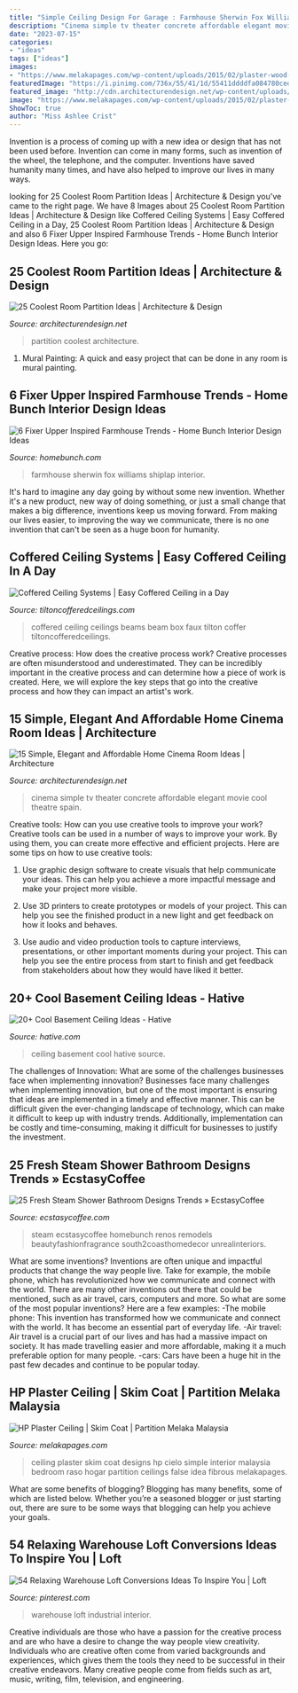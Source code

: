 ```yaml
---
title: "Simple Ceiling Design For Garage : Farmhouse Sherwin Fox Williams Shiplap Interior"
description: "Cinema simple tv theater concrete affordable elegant movie cool theatre spain"
date: "2023-07-15"
categories:
- "ideas"
tags: ["ideas"]
images:
- "https://www.melakapages.com/wp-content/uploads/2015/02/plaster-wood-ceiling-2017.jpg"
featuredImage: "https://i.pinimg.com/736x/55/41/1d/55411ddddfa084780ced5ec7512ccda6.jpg"
featured_image: "http://cdn.architecturendesign.net/wp-content/uploads/2014/08/614.jpg"
image: "https://www.melakapages.com/wp-content/uploads/2015/02/plaster-wood-ceiling-2017.jpg"
ShowToc: true
author: "Miss Ashlee Crist"
---
```



Invention is a process of coming up with a new idea or design that has not been used before. Invention can come in many forms, such as invention of the wheel, the telephone, and the computer. Inventions have saved humanity many times, and have also helped to improve our lives in many ways.

	

		
looking for 25 Coolest Room Partition Ideas | Architecture &amp; Design you've came to the right page. We have 8 Images about 25 Coolest Room Partition Ideas | Architecture &amp; Design like Coffered Ceiling Systems | Easy Coffered Ceiling in a Day, 25 Coolest Room Partition Ideas | Architecture &amp; Design and also 6 Fixer Upper Inspired Farmhouse Trends - Home Bunch Interior Design Ideas. Here you go:
		
    
## 25 Coolest Room Partition Ideas | Architecture &amp; Design

<img loading=lazy src="https://cdn.architecturendesign.net/wp-content/uploads/2014/08/3137.jpg" onerror="this.onerror=null;this.src='https://tse4.mm.bing.net/th?id=OIP.0U4_h8rUDRzr4zKdHGWjhgHaLK&amp;pid=15.1';" alt="25 Coolest Room Partition Ideas | Architecture &amp; Design">

_Source: architecturendesign.net_

>partition coolest architecture. 

	

1. Mural Painting: A quick and easy project that can be done in any room is mural painting.

    
## 6 Fixer Upper Inspired Farmhouse Trends - Home Bunch Interior Design Ideas

<img loading=lazy src="http://www.homebunch.com/wp-content/uploads/2017/04/Sherwin-Williams-Black-Fox.-Sherwin-Williams-Black-Fox.-Sherwin-Williams-Black-Fox.-Sherwin-Williams-Black-Fox-SherwinWilliamsBlackFox.jpg" onerror="this.onerror=null;this.src='https://tse4.mm.bing.net/th?id=OIP.zRXpHogoRBA66X9kziMHtwHaK7&amp;pid=15.1';" alt="6 Fixer Upper Inspired Farmhouse Trends - Home Bunch Interior Design Ideas">

_Source: homebunch.com_

>farmhouse sherwin fox williams shiplap interior. 

	

It's hard to imagine any day going by without some new invention. Whether it's a new product, new way of doing something, or just a small change that makes a big difference, inventions keep us moving forward. From making our lives easier, to improving the way we communicate, there is no one invention that can't be seen as a huge boon for humanity.

    
## Coffered Ceiling Systems | Easy Coffered Ceiling In A Day

<img loading=lazy src="http://www.tiltoncofferedceilings.com/wp-content/uploads/2014/08/Image-20.jpg" onerror="this.onerror=null;this.src='https://tse1.mm.bing.net/th?id=OIP.TACx3i_6er7wuUPvVWB8HAHaE8&amp;pid=15.1';" alt="Coffered Ceiling Systems | Easy Coffered Ceiling in a Day">

_Source: tiltoncofferedceilings.com_

>coffered ceiling ceilings beams beam box faux tilton coffer tiltoncofferedceilings. 

	

Creative process: How does the creative process work?
Creative processes are often misunderstood and underestimated. They can be incredibly important in the creative process and can determine how a piece of work is created. Here, we will explore the key steps that go into the creative process and how they can impact an artist's work.

    
## 15 Simple, Elegant And Affordable Home Cinema Room Ideas | Architecture

<img loading=lazy src="http://cdn.architecturendesign.net/wp-content/uploads/2014/08/614.jpg" onerror="this.onerror=null;this.src='https://tse3.mm.bing.net/th?id=OIP.nSRmnh3Nb5pNOUhXZNn-JAHaE6&amp;pid=15.1';" alt="15 Simple, Elegant and Affordable Home Cinema Room Ideas | Architecture">

_Source: architecturendesign.net_

>cinema simple tv theater concrete affordable elegant movie cool theatre spain. 

	

Creative tools: How can you use creative tools to improve your work?
Creative tools can be used in a number of ways to improve your work. By using them, you can create more effective and efficient projects. Here are some tips on how to use creative tools:
1. Use graphic design software to create visuals that help communicate your ideas. This can help you achieve a more impactful message and make your project more visible.

2. Use 3D printers to create prototypes or models of your project. This can help you see the finished product in a new light and get feedback on how it looks and behaves.

3. Use audio and video production tools to capture interviews, presentations, or other important moments during your project. This can help you see the entire process from start to finish and get feedback from stakeholders about how they would have liked it better.


    
## 20+ Cool Basement Ceiling Ideas - Hative

<img loading=lazy src="https://hative.com/wp-content/uploads/2014/05/basement-ceiling-ideas/4-ceiling-drawers-basement-ceiling.jpg" onerror="this.onerror=null;this.src='https://tse4.mm.bing.net/th?id=OIP.F72CczuyWgsiq_X30SkZNgHaHa&amp;pid=15.1';" alt="20+ Cool Basement Ceiling Ideas - Hative">

_Source: hative.com_

>ceiling basement cool hative source. 

	

The challenges of Innovation: What are some of the challenges businesses face when implementing innovation?
Businesses face many challenges when implementing innovation, but one of the most important is ensuring that ideas are implemented in a timely and effective manner. This can be difficult given the ever-changing landscape of technology, which can make it difficult to keep up with industry trends. Additionally, implementation can be costly and time-consuming, making it difficult for businesses to justify the investment.

    
## 25 Fresh Steam Shower Bathroom Designs Trends » EcstasyCoffee

<img loading=lazy src="https://i2.wp.com/www.ecstasycoffee.com/wp-content/uploads/2016/11/Shower.jpg?resize=564%2C752" onerror="this.onerror=null;this.src='https://tse3.mm.bing.net/th?id=OIP.r2Mw3-5kc7ueJhwJUIrY9wHaJ4&amp;pid=15.1';" alt="25 Fresh Steam Shower Bathroom Designs Trends » EcstasyCoffee">

_Source: ecstasycoffee.com_

>steam ecstasycoffee homebunch renos remodels beautyfashionfragrance south2coasthomedecor unrealinteriors. 

	

What are some inventions?
Inventions are often unique and impactful products that change the way people live. Take for example, the mobile phone, which has revolutionized how we communicate and connect with the world. There are many other inventions out there that could be mentioned, such as air travel, cars, computers and more. So what are some of the most popular inventions? Here are a few examples: 
-The mobile phone: This invention has transformed how we communicate and connect with the world. It has become an essential part of everyday life. 
-Air travel: Air travel is a crucial part of our lives and has had a massive impact on society. It has made travelling easier and more affordable, making it a much preferable option for many people. 
-cars: Cars have been a huge hit in the past few decades and continue to be popular today.

    
## HP Plaster Ceiling | Skim Coat | Partition Melaka Malaysia

<img loading=lazy src="https://www.melakapages.com/wp-content/uploads/2015/02/plaster-wood-ceiling-2017.jpg" onerror="this.onerror=null;this.src='https://tse1.mm.bing.net/th?id=OIP.BZ7dnTJ7pYlVtTh6-NVKNwHaFj&amp;pid=15.1';" alt="HP Plaster Ceiling | Skim Coat | Partition Melaka Malaysia">

_Source: melakapages.com_

>ceiling plaster skim coat designs hp cielo simple interior malaysia bedroom raso hogar partition ceilings false idea fibrous melakapages. 

	

What are some benefits of blogging?
Blogging has many benefits, some of which are listed below. Whether you’re a seasoned blogger or just starting out, there are sure to be some ways that blogging can help you achieve your goals.

    
## 54 Relaxing Warehouse Loft Conversions Ideas To Inspire You | Loft

<img loading=lazy src="https://i.pinimg.com/736x/55/41/1d/55411ddddfa084780ced5ec7512ccda6.jpg" onerror="this.onerror=null;this.src='https://tse4.mm.bing.net/th?id=OIP.8y8Mi_hrqhfsbV7Oju4WnwHaLH&amp;pid=15.1';" alt="54 Relaxing Warehouse Loft Conversions Ideas To Inspire You | Loft">

_Source: pinterest.com_

>warehouse loft industrial interior. 

	

Creative individuals are those who have a passion for the creative process and are who have a desire to change the way people view creativity. Individuals who are creative often come from varied backgrounds and experiences, which gives them the tools they need to be successful in their creative endeavors. Many creative people come from fields such as art, music, writing, film, television, and engineering.

